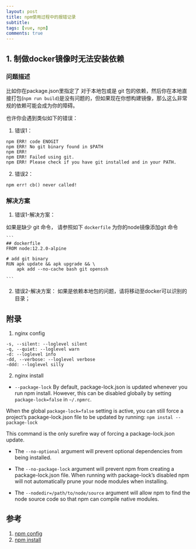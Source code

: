 ```yaml
---
layout: post
title: npm使用过程中的报错记录
subtitle:
tags: [vue, npm]
comments: true
---
```


## 1. 制做docker镜像时无法安装依赖

### 问题描述
比如你在package.json里指定了 对于本地包或是 git 包的依赖，然后你在本地直接打包(`npm run build`)是没有问题的，但如果现在你想构建镜像，那么这么非常规的依赖可能会成为你的障碍。

也许你会遇到类似如下的错误：
1. 错误1：
```
npm ERR! code ENOGIT
npm ERR! No git binary found in $PATH
npm ERR! 
npm ERR! Failed using git.
npm ERR! Please check if you have git installed and in your PATH.
```

2. 错误2：
```
npm err! cb() never called!
```

### 解决方案
1. 错误1-解决方案：

如果是缺少 git 命令， 请参照如下 `dockerfile` 为你的node镜像添加git 命令

    ```
    ## dockerfile
    FROM node:12.2.0-alpine

    # add git binary
    RUN apk update && apk upgrade && \
        apk add --no-cache bash git openssh

    ```

2. 错误2-解决方案：
如果是依赖本地包的问题，请将移动至docker可以识别的目录；


## 附录
1. nginx config 

```
-s, --silent: --loglevel silent
-q, --quiet: --loglevel warn
-d: --loglevel info
-dd, --verbose: --loglevel verbose
-ddd: --loglevel silly
```

2. nginx install

*  `--package-lock` By default, package-lock.json is updated whenever you run npm install. However, this can be disabled globally by setting `package-lock=false` in `~/.npmrc`.

When the global `package-lock=false` setting is active, you can still force a project’s package-lock.json file to be updated by running: `npm instal --package-lock`

This command is the only surefire way of forcing a package-lock.json update.


* The `--no-optional` argument will prevent optional dependencies from being installed.

* The `--no-package-lock` argument will prevent npm from creating a package-lock.json file. When running with package-lock’s disabled npm will not automatically prune your node modules when installing.

* The `--nodedir=/path/to/node/source` argument will allow npm to find the node source code so that npm can compile native modules.


## 参考 

1. [npm config](https://docs.npmjs.com/misc/config#npmrc-files)
2. [npm install](https://docs.npmjs.com/cli/install)